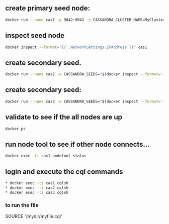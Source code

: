 
## create primary seed node:

```bash
docker run --name cas1 -p 9042:9042 -e CASSANDRA_CLUSTER_NAME=MyCluster -e CASSANDRA_ENDPOINT_SNITCH=GossipingPropertyFileSnitch -e CASSANDRA_DC=datacenter1 -d cassandra
```
## inspect seed node

```bash
docker inspect --format='{{ .NetworkSettings.IPAddress }}' cas1
```

## create secondary seed.

```bash
docker run --name cas2 -e CASSANDRA_SEEDS="$(docker inspect --format='{{ .NetworkSettings.IPAddress }}' cas1)" -e CASSANDRA_CLUSTER_NAME=MyCluster -e CASSANDRA_ENDPOINT_SNITCH=GossipingPropertyFileSnitch -e CASSANDRA_DC=datacenter1 -d cassandra
```
## create secondary seed: 

```bash
docker run --name cas3 -e CASSANDRA_SEEDS="$(docker inspect --format='{{ .NetworkSettings.IPAddress }}' cas1)" -e CASSANDRA_CLUSTER_NAME=MyCluster -e CASSANDRA_ENDPOINT_SNITCH=GossipingPropertyFileSnitch -e CASSANDRA_DC=datacenter1 -d cassandra
```

## validate to see if the all nodes are up

```bash
docker ps
```

## run node tool to see if other node connects...

```bash
docker exec -ti cas1 nodetool status
```

## login and execute the cql commands

```bash
* docker exec -ti cas1 cqlsh
* docker exec -ti cas2 cqlsh
* docker exec -ti cas3 cqlsh
```

### to run the file

SOURCE '/mydir/myfile.cql'
